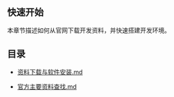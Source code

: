 ## 快速开始
本章节描述如何从官网下载开发资料，并快速搭建开发环境。

## 目录

- [资料下载与软件安装.md](./资料下载与软件安装.md)


- [官方主要资料查找.md](./官方主要资料查找.md)

